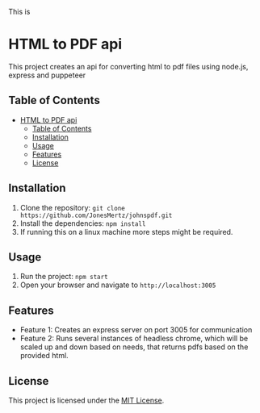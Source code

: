 This is 

# HTML to PDF api

This project creates an api for converting html to pdf files using node.js, express and puppeteer

## Table of Contents

- [HTML to PDF api](#html-to-pdf-api)
  - [Table of Contents](#table-of-contents)
  - [Installation](#installation)
  - [Usage](#usage)
  - [Features](#features)
  - [License](#license)

## Installation

1. Clone the repository: `git clone https://github.com/JonesMertz/johnspdf.git`
2. Install the dependencies: `npm install`
3. If running this on a linux machine more steps might be required.

## Usage

1. Run the project: `npm start`
2. Open your browser and navigate to `http://localhost:3005`

## Features

- Feature 1: Creates an express server on port 3005 for communication
- Feature 2: Runs several instances of headless chrome, which will be scaled up and down based on needs, that returns pdfs based on the provided html.

## License

This project is licensed under the [MIT License](LICENSE).
